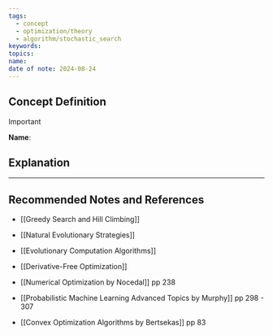 ```yaml
---
tags:
  - concept
  - optimization/theory
  - algorithm/stochastic_search
keywords: 
topics: 
name: 
date of note: 2024-08-24
---
```


## Concept Definition

>[!important]
>**Name**: 



## Explanation





-----------
##  Recommended Notes and References



- [[Greedy Search and Hill Climbing]]
- [[Natural Evolutionary Strategies]]
- [[Evolutionary Computation Algorithms]]
- [[Derivative-Free Optimization]]

- [[Numerical Optimization by Nocedal]] pp 238
- [[Probabilistic Machine Learning Advanced Topics by Murphy]] pp 298 - 307
- [[Convex Optimization Algorithms by Bertsekas]] pp 83